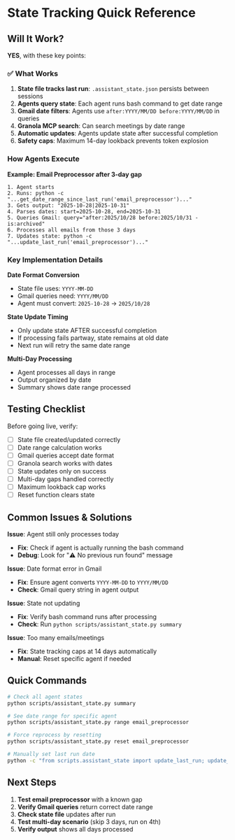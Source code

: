 # State Tracking Quick Reference

## Will It Work?

**YES**, with these key points:

### ✅ What Works

1. **State file tracks last run**: `.assistant_state.json` persists between sessions
2. **Agents query state**: Each agent runs bash command to get date range
3. **Gmail date filters**: Agents use `after:YYYY/MM/DD before:YYYY/MM/DD` in queries
4. **Granola MCP search**: Can search meetings by date range
5. **Automatic updates**: Agents update state after successful completion
6. **Safety caps**: Maximum 14-day lookback prevents token explosion

### How Agents Execute

**Example: Email Preprocessor after 3-day gap**

```
1. Agent starts
2. Runs: python -c "...get_date_range_since_last_run('email_preprocessor')..."
3. Gets output: "2025-10-28|2025-10-31"
4. Parses dates: start=2025-10-28, end=2025-10-31
5. Queries Gmail: query="after:2025/10/28 before:2025/10/31 -is:archived"
6. Processes all emails from those 3 days
7. Updates state: python -c "...update_last_run('email_preprocessor')..."
```

### Key Implementation Details

**Date Format Conversion**
- State file uses: `YYYY-MM-DD`
- Gmail queries need: `YYYY/MM/DD`
- Agent must convert: `2025-10-28` → `2025/10/28`

**State Update Timing**
- Only update state AFTER successful completion
- If processing fails partway, state remains at old date
- Next run will retry the same date range

**Multi-Day Processing**
- Agent processes all days in range
- Output organized by date
- Summary shows date range processed

## Testing Checklist

Before going live, verify:

- [ ] State file created/updated correctly
- [ ] Date range calculation works
- [ ] Gmail queries accept date format
- [ ] Granola search works with dates
- [ ] State updates only on success
- [ ] Multi-day gaps handled correctly
- [ ] Maximum lookback cap works
- [ ] Reset function clears state

## Common Issues & Solutions

**Issue**: Agent still only processes today
- **Fix**: Check if agent is actually running the bash command
- **Debug**: Look for "⚠️ No previous run found" message

**Issue**: Date format error in Gmail
- **Fix**: Ensure agent converts `YYYY-MM-DD` to `YYYY/MM/DD`
- **Check**: Gmail query string in agent output

**Issue**: State not updating
- **Fix**: Verify bash command runs after processing
- **Check**: Run `python scripts/assistant_state.py summary`

**Issue**: Too many emails/meetings
- **Fix**: State tracking caps at 14 days automatically
- **Manual**: Reset specific agent if needed

## Quick Commands

```bash
# Check all agent states
python scripts/assistant_state.py summary

# See date range for specific agent
python scripts/assistant_state.py range email_preprocessor

# Force reprocess by resetting
python scripts/assistant_state.py reset email_preprocessor

# Manually set last run date
python -c "from scripts.assistant_state import update_last_run; update_last_run('email_preprocessor', '2025-10-28')"
```

## Next Steps

1. **Test email preprocessor** with a known gap
2. **Verify Gmail queries** return correct date range
3. **Check state file** updates after run
4. **Test multi-day scenario** (skip 3 days, run on 4th)
5. **Verify output** shows all days processed
